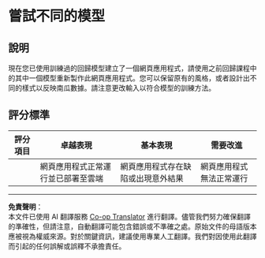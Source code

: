 <!--
CO_OP_TRANSLATOR_METADATA:
{
  "original_hash": "a8e8ae10be335cbc745b75ee552317ff",
  "translation_date": "2025-09-03T17:57:58+00:00",
  "source_file": "3-Web-App/1-Web-App/assignment.md",
  "language_code": "tw"
}
-->
# 嘗試不同的模型

## 說明

現在您已使用訓練過的回歸模型建立了一個網頁應用程式，請使用之前回歸課程中的其中一個模型重新製作此網頁應用程式。您可以保留原有的風格，或者設計出不同的樣式以反映南瓜數據。請注意更改輸入以符合模型的訓練方法。

## 評分標準

| 評分項目                 | 卓越表現                                               | 基本表現                                               | 需要改進                              |
| ------------------------ | ----------------------------------------------------- | ----------------------------------------------------- | ------------------------------------- |
| | 網頁應用程式正常運行並已部署至雲端 | 網頁應用程式存在缺陷或出現意外結果                   | 網頁應用程式無法正常運行                             |

---

**免責聲明**：  
本文件已使用 AI 翻譯服務 [Co-op Translator](https://github.com/Azure/co-op-translator) 進行翻譯。儘管我們努力確保翻譯的準確性，但請注意，自動翻譯可能包含錯誤或不準確之處。原始文件的母語版本應被視為權威來源。對於關鍵資訊，建議使用專業人工翻譯。我們對因使用此翻譯而引起的任何誤解或誤釋不承擔責任。